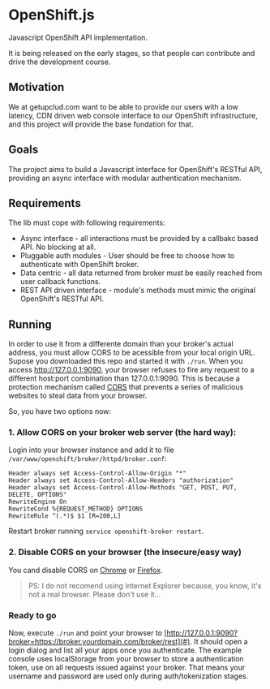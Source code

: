# OpenShift.js

Javascript OpenShift API implementation.

It is being released on the early stages, so that people can contribute and drive the development course.

## Motivation

We at getupclud.com want to be able to provide our users with a low latency, CDN driven web console interface to our OpenShift infrastructure, and this project will provide the base fundation for that.

## Goals

The project aims to build a Javascript interface for OpenShift's RESTful API, providing an async interface with modular authentication mechanism.

## Requirements

The lib must cope with following requirements:

* Async interface - all interactions must be provided by a callbakc based  API. No blocking at all.
* Pluggable auth modules - User should be free to choose how to authenticate with OpenShift broker.
* Data centric - all data returned from broker must be easily reached from user callback functions.
* REST API driven interface - module's methods must mimic the original OpenShift's RESTful API.

## Running

In order to use it from a differente domain than your broker's actual address, you must allow CORS to be acessible from your local origin URL. Supose you downloaded this repo and started it with `./run`. When you access http://127.0.0.1:9090, your browser refuses to fire any request to a different host:port combination than 127.0.0.1:9090. This is because a protection mechanism called [CORS](http://en.wikipedia.org/wiki/Cross-origin_resource_sharing) that prevents a series of malicious websites to steal data from your browser.

So, you have two options now:

### 1. Allow CORS on your broker web server (the hard way):

Login into your browser instance and add it to file `/var/www/openshift/broker/httpd/broker.conf`:

    Header always set Access-Control-Allow-Origin "*"
    Header always set Access-Control-Allow-Headers "authorization"
    Header always set Access-Control-Allow-Methods "GET, POST, PUT, DELETE, OPTIONS"
    RewriteEngine On
    RewriteCond %{REQUEST_METHOD} OPTIONS
    RewriteRule ^(.*)$ $1 [R=200,L]

Restart broker running `service openshift-broker restart`.

### 2. Disable CORS on your browser (the insecure/easy way)

You cand disable CORS on [Chrome](http://stackoverflow.com/questions/3102819/disable-same-origin-policy-in-chrome) or [Firefox](http://stackoverflow.com/questions/17088609/disable-firefox-same-origin-policy).

> PS: I do not recomend using Internet Explorer because, you know, it's not a real browser. Please don't use it...

### Ready to go

Now, execute `./run` and point your browser to [http://127.0.0.1:9090?broker=https://broker.yourdomain.com/broker/rest](#). It should open a login dialog and list all your apps once you authenticate. The example console uses localStorage from your browser to store a authentication token, use on all requests issued against your broker. That means your username and password are used only during auth/tokenization stages.

